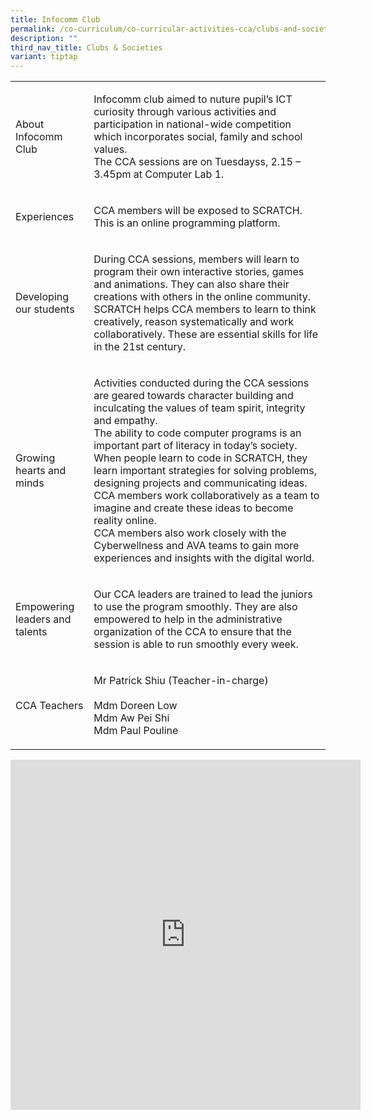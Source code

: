 ```yaml
---
title: Infocomm Club
permalink: /co-curriculum/co-curricular-activities-cca/clubs-and-societies/infocomm-club/
description: ""
third_nav_title: Clubs & Societies
variant: tiptap
---
```

<table style="minWidth: 50px">
<colgroup>
<col>
<col>
</colgroup>
<tbody>
<tr>
<td rowspan="1" colspan="1">
<p>About Infocomm Club</p>
</td>
<td rowspan="1" colspan="1">
<p>Infocomm club aimed to nuture pupil’s ICT curiosity through various activities
and participation in national-wide competition which incorporates social,
family and school values.
<br>The CCA sessions are on Tuesdayss, 2.15 – 3.45pm at Computer Lab 1.</p>
</td>
</tr>
<tr>
<td rowspan="1" colspan="1">
<p>Experiences</p>
</td>
<td rowspan="1" colspan="1">
<p>CCA members will be exposed to SCRATCH. This is an online programming
platform.</p>
</td>
</tr>
<tr>
<td rowspan="1" colspan="1">
<p>Developing our students</p>
</td>
<td rowspan="1" colspan="1">
<p>During CCA sessions, members will learn to program their own interactive
stories, games and animations. They can also share their creations with
others in the online community. SCRATCH helps CCA members to learn to think
creatively, reason systematically and work collaboratively. These are essential
skills for life in the 21st century.</p>
</td>
</tr>
<tr>
<td rowspan="1" colspan="1">
<p>Growing hearts and minds</p>
</td>
<td rowspan="1" colspan="1">
<p>Activities conducted during the CCA sessions are geared towards character
building and inculcating the values of team spirit, integrity and empathy.
<br>The ability to code computer programs is an important part of literacy
in today’s society. When people learn to code in SCRATCH, they learn important
strategies for solving problems, designing projects and communicating ideas.
CCA members work collaboratively as a team to imagine and create these
ideas to become reality online.
<br>CCA members also work closely with the Cyberwellness and AVA teams to
gain more experiences and insights with the digital world.</p>
</td>
</tr>
<tr>
<td rowspan="1" colspan="1">
<p>Empowering leaders and talents
<br>
</p>
</td>
<td rowspan="1" colspan="1">
<p>Our CCA leaders are trained to lead the juniors to use the program smoothly.
They are also empowered to help in the administrative organization of the
CCA to ensure that the session is able to run smoothly every week.</p>
</td>
</tr>
<tr>
<td rowspan="1" colspan="1">
<p>CCA Teachers</p>
</td>
<td rowspan="1" colspan="1">
<p>Mr Patrick Shiu (Teacher-in-charge)
<br>
<br>Mdm Doreen Low
<br>Mdm Aw Pei Shi
<br>Mdm Paul Pouline</p>
</td>
</tr>
</tbody>
</table>
<div class="iframe-wrapper">
<iframe height="560" width="560" allowfullscreen="true" frameborder="0" src="https://docs.google.com/presentation/d/e/2PACX-1vSm89eswRKxPXQw-luUwEbiS_9grrY_K2Q74Om8TUAHulAWzvKRcWlx5es9sQ1VD_hWVrsBEXOYWK40/embed?start=true&amp;loop=true&amp;delayms=3000"></iframe>
</div>
<p></p>